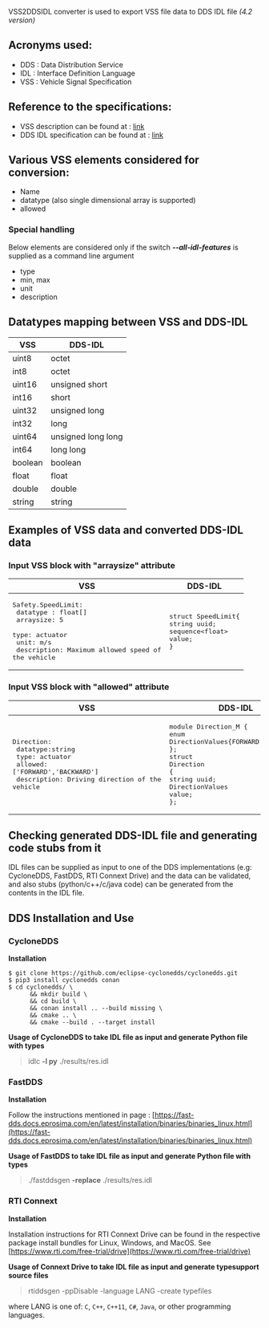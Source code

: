 VSS2DDSIDL converter is used to export VSS file data to DDS IDL file _(4.2 version)_

## Acronyms used:
- DDS : Data Distribution Service
- IDL : Interface Definition Language
- VSS : Vehicle Signal Specification

## Reference to the specifications:

- VSS description can be found at : [link](https://covesa.github.io/vehicle_signal_specification/introduction/)
- DDS  IDL specification can be found at : [link](https://www.omg.org/spec/IDL/4.2/PDF)

## Various VSS elements considered for conversion:
- Name
- datatype (also single dimensional array is supported)
- allowed

### Special handling
Below elements are considered only if the switch ***--all-idl-features*** is supplied as a command line argument
- type
- min, max
- unit
- description


## Datatypes mapping between VSS and DDS-IDL

| VSS    | DDS-IDL        |
|--------|----------------|
| uint8  | octet          |
| int8   | octet          |
| uint16 | unsigned short |
| int16  | short          |
| uint32  | unsigned long |
| int32  | long           |
| uint64  | unsigned long long|
| int64  | long long          |
| boolean  | boolean          |
| float  | float              |
| double  | double            |
| string  | string            |

## Examples of VSS data and converted DDS-IDL data

### Input VSS block with "arraysize" attribute
| VSS    | DDS-IDL         |
|--------|----------------|
| <pre>Safety.SpeedLimit:<br>    datatype : float[]<br>    arraysize: 5<br>    type: actuator<br>    unit: m/s<br>    description: Maximum allowed speed of the vehicle</pre>  | <pre>struct SpeedLimit{<br>string uuid;<br>sequence&lt;float&gt; value;<br>}<br></pre>          |
### Input VSS block with "allowed" attribute

| VSS    | DDS-IDL         |
|--------|----------------|
| <pre>Direction:<br> datatype:string<br> type: actuator<br> allowed: ['FORWARD','BACKWARD']<br> description: Driving direction of the vehicle</pre>  | <pre>module Direction_M {<br>enum DirectionValues{FORWARD,BACKWARD};<br>};<br>struct Direction<br>{<br>string uuid;<br>DirectionValues value;<br>};</pre>   

## Checking generated DDS-IDL file and generating code stubs from it

IDL files can be supplied as input to one of the DDS implementations (e.g: CycloneDDS, FastDDS, RTI Connext Drive)
and the data can be validated, and also stubs (python/c++/c/java code) can be generated from the contents in the IDL file.

## DDS Installation and Use

### CycloneDDS
**Installation**

```Shell
$ git clone https://github.com/eclipse-cyclonedds/cyclonedds.git
$ pip3 install cyclonedds conan
$ cd cyclonedds/ \
      && mkdir build \
      && cd build \
      && conan install .. --build missing \
      && cmake .. \
      && cmake --build . --target install
```

**Usage of CycloneDDS to take IDL file as input and generate Python file with types**

> idlc **-l py**  ./results/res.idl

### FastDDS

**Installation**

Follow the instructions mentioned in page : [https://fast-dds.docs.eprosima.com/en/latest/installation/binaries/binaries_linux.html](https://fast-dds.docs.eprosima.com/en/latest/installation/binaries/binaries_linux.html)

**Usage of FastDDS to take IDL file as input and generate Python file with types**

> ./fastddsgen **-replace** ./results/res.idl

### RTI Connext

**Installation**

Installation instructions for RTI Connext Drive can be found in the respective package install bundles for Linux, Windows, and MacOS.
See [https://www.rti.com/free-trial/drive](https://www.rti.com/free-trial/drive) 

**Usage of Connext Drive to take IDL file as input and generate typesupport source files**

> rtiddsgen -ppDisable -language LANG -create typefiles

where LANG is one of: `C`, `C++`, `C++11`, `C#`, `Java`, or other programming languages.
